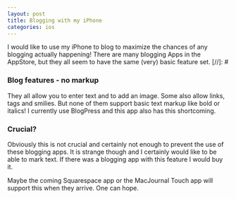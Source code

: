 ```yaml
---
layout: post
title: Blogging with my iPhone
categories: ios
---
```

I would like to use my iPhone to blog to maximize the chances of any blogging actually happening! There are many blogging Apps in the AppStore, but they all seem to have the same (very) basic feature set.
[//]: #
### Blog features - no markup
They all allow you to enter text and to add an image. Some also allow links, tags and smilies. But none of them support basic text markup like bold or italics! I currently use BlogPress and this app also has this shortcoming.

### Crucial?
Obviously this is not crucial and certainly not enough to prevent the use of these blogging apps. It is strange though and I certainly would like to be able to mark text. If there was a blogging app with this feature I would buy it.

Maybe the coming Squarespace app or the MacJournal Touch app will support this when they arrive. One can hope.